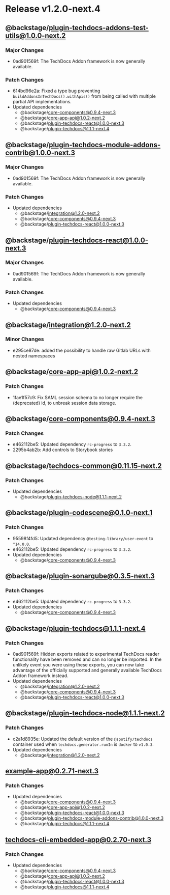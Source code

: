 # Release v1.2.0-next.4

## @backstage/plugin-techdocs-addons-test-utils@1.0.0-next.2

### Major Changes

- 0ad901569f: The TechDocs Addon framework is now generally available.

### Patch Changes

- 614bd96e2a: Fixed a type bug preventing `buildAddonsInTechDocs().withApis()` from being called with multiple partial API implementations.
- Updated dependencies
  - @backstage/core-components@0.9.4-next.3
  - @backstage/core-app-api@1.0.2-next.2
  - @backstage/plugin-techdocs-react@1.0.0-next.3
  - @backstage/plugin-techdocs@1.1.1-next.4

## @backstage/plugin-techdocs-module-addons-contrib@1.0.0-next.3

### Major Changes

- 0ad901569f: The TechDocs Addon framework is now generally available.

### Patch Changes

- Updated dependencies
  - @backstage/integration@1.2.0-next.2
  - @backstage/core-components@0.9.4-next.3
  - @backstage/plugin-techdocs-react@1.0.0-next.3

## @backstage/plugin-techdocs-react@1.0.0-next.3

### Major Changes

- 0ad901569f: The TechDocs Addon framework is now generally available.

### Patch Changes

- Updated dependencies
  - @backstage/core-components@0.9.4-next.3

## @backstage/integration@1.2.0-next.2

### Minor Changes

- e295ce87de: added the possibility to handle raw Gitlab URLs with nested namespaces

## @backstage/core-app-api@1.0.2-next.2

### Patch Changes

- 1fae1f57c9: Fix SAML session schema to no longer require the (deprecated) id, to unbreak session data storage.

## @backstage/core-components@0.9.4-next.3

### Patch Changes

- e462112be5: Updated dependency `rc-progress` to `3.3.2`.
- 2295b4ab2b: Add controls to Storybook stories

## @backstage/techdocs-common@0.11.15-next.2

### Patch Changes

- Updated dependencies
  - @backstage/plugin-techdocs-node@1.1.1-next.2

## @backstage/plugin-codescene@0.1.0-next.1

### Patch Changes

- 95598f4fd5: Updated dependency `@testing-library/user-event` to `^14.0.0`.
- e462112be5: Updated dependency `rc-progress` to `3.3.2`.
- Updated dependencies
  - @backstage/core-components@0.9.4-next.3

## @backstage/plugin-sonarqube@0.3.5-next.3

### Patch Changes

- e462112be5: Updated dependency `rc-progress` to `3.3.2`.
- Updated dependencies
  - @backstage/core-components@0.9.4-next.3

## @backstage/plugin-techdocs@1.1.1-next.4

### Patch Changes

- 0ad901569f: Hidden exports related to experimental TechDocs reader functionality have been removed and can no longer be imported. In the unlikely event you were using these exports, you can now take advantage of the officially supported and generally available TechDocs Addon framework instead.
- Updated dependencies
  - @backstage/integration@1.2.0-next.2
  - @backstage/core-components@0.9.4-next.3
  - @backstage/plugin-techdocs-react@1.0.0-next.3

## @backstage/plugin-techdocs-node@1.1.1-next.2

### Patch Changes

- c2a1d8935e: Updated the default version of the `@spotify/techdocs` container used when `techdocs.generator.runIn` is `docker` to `v1.0.3`.
- Updated dependencies
  - @backstage/integration@1.2.0-next.2

## example-app@0.2.71-next.3

### Patch Changes

- Updated dependencies
  - @backstage/core-components@0.9.4-next.3
  - @backstage/core-app-api@1.0.2-next.2
  - @backstage/plugin-techdocs-react@1.0.0-next.3
  - @backstage/plugin-techdocs-module-addons-contrib@1.0.0-next.3
  - @backstage/plugin-techdocs@1.1.1-next.4

## techdocs-cli-embedded-app@0.2.70-next.3

### Patch Changes

- Updated dependencies
  - @backstage/core-components@0.9.4-next.3
  - @backstage/core-app-api@1.0.2-next.2
  - @backstage/plugin-techdocs-react@1.0.0-next.3
  - @backstage/plugin-techdocs@1.1.1-next.4
